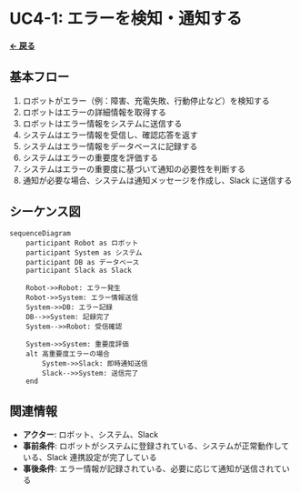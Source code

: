 # UC4-1: エラーを検知・通知する

**[← 戻る](./index.md)**

## 基本フロー

1. ロボットがエラー（例：障害、充電失敗、行動停止など）を検知する
2. ロボットはエラーの詳細情報を取得する
3. ロボットはエラー情報をシステムに送信する
4. システムはエラー情報を受信し、確認応答を返す
5. システムはエラー情報をデータベースに記録する
6. システムはエラーの重要度を評価する
7. システムはエラーの重要度に基づいて通知の必要性を判断する
8. 通知が必要な場合、システムは通知メッセージを作成し、Slack に送信する

## シーケンス図

```mermaid
sequenceDiagram
    participant Robot as ロボット
    participant System as システム
    participant DB as データベース
    participant Slack as Slack

    Robot->>Robot: エラー発生
    Robot->>System: エラー情報送信
    System->>DB: エラー記録
    DB-->>System: 記録完了
    System-->>Robot: 受信確認

    System->>System: 重要度評価
    alt 高重要度エラーの場合
        System->>Slack: 即時通知送信
        Slack-->>System: 送信完了
    end
```

## 関連情報

- **アクター**: ロボット、システム、Slack
- **事前条件**: ロボットがシステムに登録されている、システムが正常動作している、Slack 連携設定が完了している
- **事後条件**: エラー情報が記録されている、必要に応じて通知が送信されている
